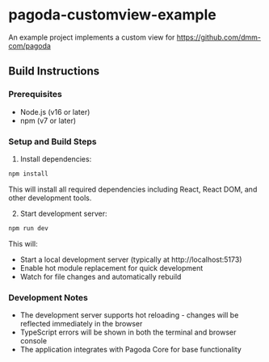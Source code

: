 # pagoda-customview-example

An example project implements a custom view for https://github.com/dmm-com/pagoda

## Build Instructions

### Prerequisites

- Node.js (v16 or later)
- npm (v7 or later)

### Setup and Build Steps

1. Install dependencies:

```bash
npm install
```

This will install all required dependencies including React, React DOM, and other development tools.

2. Start development server:

```bash
npm run dev
```

This will:
- Start a local development server (typically at http://localhost:5173)
- Enable hot module replacement for quick development
- Watch for file changes and automatically rebuild


### Development Notes

- The development server supports hot reloading - changes will be reflected immediately in the browser
- TypeScript errors will be shown in both the terminal and browser console
- The application integrates with Pagoda Core for base functionality
